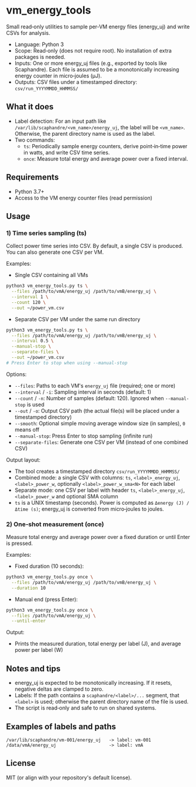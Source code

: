 # vm_energy_tools

Small read‑only utilities to sample per‑VM energy files (energy_uj) and write CSVs for analysis.

- Language: Python 3
- Scope: Read‑only (does not require root). No installation of extra packages is needed.
- Inputs: One or more energy_uj files (e.g., exported by tools like Scaphandre). Each file is assumed to be a monotonically increasing energy counter in micro‑joules (µJ).
- Outputs: CSV files under a timestamped directory: `csv/run_YYYYMMDD_HHMMSS/`

## What it does
- Label detection: For an input path like `/var/lib/scaphandre/<vm_name>/energy_uj`, the label will be `<vm_name>`. Otherwise, the parent directory name is used as the label.
- Two commands:
  - `ts`: Periodically sample energy counters, derive point‑in‑time power in watts, and write CSV time series.
  - `once`: Measure total energy and average power over a fixed interval.

## Requirements
- Python 3.7+
- Access to the VM energy counter files (read permission)

## Usage

### 1) Time series sampling (ts)
Collect power time series into CSV. By default, a single CSV is produced. You can also generate one CSV per VM.

Examples:

- Single CSV containing all VMs

```bash
python3 vm_energy_tools.py ts \
  --files /path/to/vmA/energy_uj /path/to/vmB/energy_uj \
  --interval 1 \
  --count 120 \
  --out ~/power_vm.csv
```

- Separate CSV per VM under the same run directory

```bash
python3 vm_energy_tools.py ts \
  --files /path/to/vmA/energy_uj /path/to/vmB/energy_uj \
  --interval 0.5 \
  --manual-stop \
  --separate-files \
  --out ~/power_vm.csv
# Press Enter to stop when using --manual-stop
```

Options:
- `--files`: Paths to each VM's `energy_uj` file (required; one or more)
- `--interval` / `-i`: Sampling interval in seconds (default: 1)
- `--count` / `-n`: Number of samples (default: 120). Ignored when `--manual-stop` is used
- `--out` / `-o`: Output CSV path (the actual file(s) will be placed under a timestamped directory)
- `--smooth`: Optional simple moving average window size (in samples), `0` means off
- `--manual-stop`: Press Enter to stop sampling (infinite run)
- `--separate-files`: Generate one CSV per VM (instead of one combined CSV)

Output layout:
- The tool creates a timestamped directory `csv/run_YYYYMMDD_HHMMSS/`
- Combined mode: a single CSV with columns: `ts`, `<label>_energy_uj`, `<label>_power_w`, optionally `<label>_power_w_sma<N>` for each label
- Separate mode: one CSV per label with header `ts`, `<label>_energy_uj`, `<label>_power_w` and optional SMA column
- `ts` is a UNIX timestamp (seconds). Power is computed as `Δenergy (J) / Δtime (s)`; energy_uj is converted from micro‑joules to joules.

### 2) One‑shot measurement (once)
Measure total energy and average power over a fixed duration or until Enter is pressed.

Examples:

- Fixed duration (10 seconds):
```bash
python3 vm_energy_tools.py once \
  --files /path/to/vmA/energy_uj /path/to/vmB/energy_uj \
  --duration 10
```

- Manual end (press Enter):
```bash
python3 vm_energy_tools.py once \
  --files /path/to/vmA/energy_uj \
  --until-enter
```

Output:
- Prints the measured duration, total energy per label (J), and average power per label (W)

## Notes and tips
- energy_uj is expected to be monotonically increasing. If it resets, negative deltas are clamped to zero.
- Labels: If the path contains a `scaphandre/<label>/...` segment, that `<label>` is used; otherwise the parent directory name of the file is used.
- The script is read‑only and safe to run on shared systems.

## Examples of labels and paths
```
/var/lib/scaphandre/vm-001/energy_uj   -> label: vm-001
/data/vmA/energy_uj                    -> label: vmA
```

## License
MIT (or align with your repository's default license).
